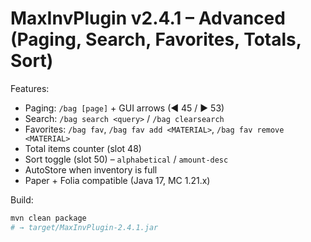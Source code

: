 # MaxInvPlugin v2.4.1 – Advanced (Paging, Search, Favorites, Totals, Sort)

Features:
- Paging: `/bag [page]` + GUI arrows (◀ 45 / ▶ 53)
- Search: `/bag search <query>` / `/bag clearsearch`
- Favorites: `/bag fav`, `/bag fav add <MATERIAL>`, `/bag fav remove <MATERIAL>`
- Total items counter (slot 48)
- Sort toggle (slot 50) – `alphabetical` / `amount-desc`
- AutoStore when inventory is full
- Paper + Folia compatible (Java 17, MC 1.21.x)

Build:
```bash
mvn clean package
# → target/MaxInvPlugin-2.4.1.jar
```